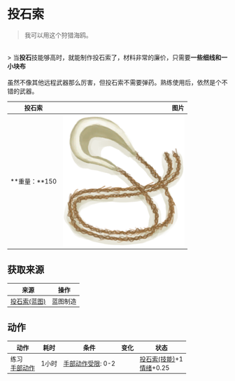 # 投石索  
> 我可以用这个狩猎海鸥。  
<br>  
> 当<b>投石</b>技能够高时，就能制作投石索了，材料非常的廉价，只需要<b>一些细线和一小块布</b><br><br>虽然不像其他远程武器那么厉害，但投石索不需要弹药。熟练使用后，依然是个不错的武器。  
  
  投石索  |   图片   
 ----  |  ----:   
 **重量：**150  |  <img decoding="async" src="Sprite/Sling.png" href="a.md" style="max-width:300px;max-height:300px;">   
  
## 获取来源  
来源  |  操作  
----  |  ----  
[投石索(蓝图)](Bp_Sling.md)  |  蓝图制造  
## 动作  
动作  |  耗时  |  条件  |  变化  |  状态  
----  |  ----  |  ----  |  ----  |  ----  
练习<br>[手部动作](HandAction.md)  |  1小时  |  [手部动作受限](ModifierHand.md): 0-2  |    |  [投石索(技能)](Skill_Sling.md)+1<br>[情绪](Morale.md)+0.25  


<script>document.title="投石索 - 卡牌生存百科 Card Survival Wiki";</script>
